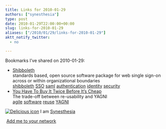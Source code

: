```yaml
---
title: Links for 2010-01-29
authors: ["synesthesia"]
type: post
date: 2010-01-29T22:00:00+00:00
slug: links-for-2010-01-29 
aliases: ["/2010/01/29/links-for-2010-01-29"]
aktt_notify_twitter:
  - no

---
```

Bookmarks I&#8217;ve shared on 2010-01-29:

  * [Shibboleth][1]  
    standards based, open source software package for web single sign-on across or within organizational boundaries  
    [shibboleth][2] [SSO][3] [saml][4] [authentication][5] [identity][6] [security][7] 
  * [You Have To Buy It Twice Before It&rsquo;s Cheap][8]  
    The trade-off between re-usability and YAGNI  
    [agile][9] [software][10] [reuse][11] [YAGNI][12] 

<p class="deliciouslink">
  <a href="https://del.icio.us/synesthesia" title="See all my bookmarks on del.icio.us"><img src="https://www.synesthesia.co.uk/images/deliciousicon.jpg" alt="Delicious icon" /></a>&nbsp;I am <a href="https://del.icio.us/synesthesia" title="See all my bookmarks on del.icio.us">Synesthesia</a>
</p>

<p class="deliciouslink">
  <a href="https://del.icio.us/network?add=synesthesia" title="Add me to your del.icio.us network"><img src="https://www.synesthesia.co.uk/images/add.gif" alt="" /></a>&nbsp;<a href="https://del.icio.us/network?add=synesthesia" title="Add me to your del.icio.us network">Add me to your network</a>
</p>

 [1]: https://shibboleth.internet2.edu/
 [2]: https://delicious.com/synesthesia/shibboleth
 [3]: https://delicious.com/synesthesia/SSO
 [4]: https://delicious.com/synesthesia/saml
 [5]: https://delicious.com/synesthesia/authentication
 [6]: https://delicious.com/synesthesia/identity
 [7]: https://delicious.com/synesthesia/security
 [8]: https://www.rallydev.com/engblog/2010/01/26/you-have-to-buy-it-twice-before-its-cheap
 [9]: https://delicious.com/synesthesia/agile
 [10]: https://delicious.com/synesthesia/software
 [11]: https://delicious.com/synesthesia/reuse
 [12]: https://delicious.com/synesthesia/YAGNI